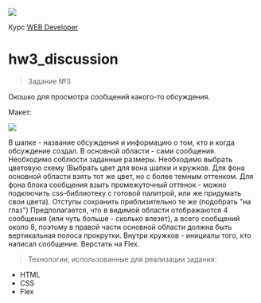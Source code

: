 <a href="http://levelp.ru/"><img src="https://cdn.saas-support.com/uploaded/chat_widgets/2715/logo.png?1538915539615" class="ws-chat-logo-img"></a>

Курс <a href="http://levelp.ru/courses/veb-tekhnologii/web-developer/">WEB Developer</a>




# hw3_discussion
> Задание №3

Окошко для просмотра сообщений какого-то обсуждения.

Макет:

<img src="https://github.com/alianta/hw3_discussion/blob/develop/template.jpg">


В шапке - название обсуждения и информацию о том, кто и когда обсуждение создал.
В основной области - сами сообщения.
Необходимо соблюсти заданные размеры.
Необходимо выбрать цветовую схему (Выбрать цвет для вона шапки и кружков. Для фона основной области взять тот же цвет, но с более темным оттенком. Для фона блока сообщения взыть промежуточный оттенок - можно подключить css-библиотеку с готовой палитрой, или же придумать свои цвета).
Отступы сохранить приблизительно те же (подобрать "на глаз")
Предполагается, что в видимой области отображаются 4 сообщения (или чуть больше - сколько влезет), а всего сообщений около 8, поэтому в правой части основной области должна быть вертикальная полоса прокрутки.
Внутри кружков - инициалы того, кто написал сообщение.
Верстать на Flex.

> Технологии, использованные для реализации задания:

- HTML
- CSS
- Flex
